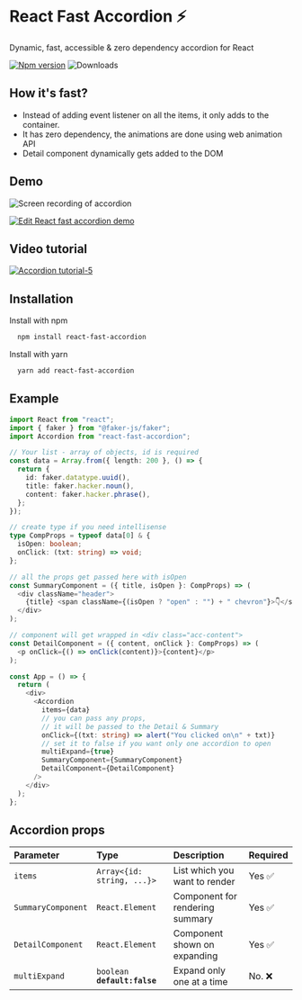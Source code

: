 # React Fast Accordion ⚡️

Dynamic, fast, accessible & zero dependency accordion for React

[![Npm version](https://img.shields.io/npm/v/react-fast-accordion?style=flat-square)](https://www.npmjs.com/package/react-fast-accordion)
![Downloads](https://img.shields.io/npm/dm/react-fast-accordion?style=flat-square)

## How it's fast?

- Instead of adding event listener on all the items, it only adds to the container.
- It has zero dependency, the animations are done using web animation API
- Detail component dynamically gets added to the DOM

## Demo

![Screen recording of accordion](https://user-images.githubusercontent.com/23727670/155312319-7ebafee5-e532-43c6-821a-52dc5d753cd3.gif)


[![Edit React fast accordion demo](https://codesandbox.io/static/img/play-codesandbox.svg)](https://codesandbox.io/s/festive-yalow-fm0hkf?fontsize=14&hidenavigation=1&theme=dark&view=preview)

## Video tutorial
[![Accordion tutorial-5](https://user-images.githubusercontent.com/23727670/155474669-91e23e2f-98e2-4776-9a3b-7b86d72e77fe.jpg)](https://youtu.be/Ey96fsnqaEc)


## Installation

Install with npm

```bash
  npm install react-fast-accordion
```

Install with yarn

```bash
  yarn add react-fast-accordion
```

## Example

```ts
import React from "react";
import { faker } from "@faker-js/faker";
import Accordion from "react-fast-accordion";

// Your list - array of objects, id is required
const data = Array.from({ length: 200 }, () => {
  return {
    id: faker.datatype.uuid(),
    title: faker.hacker.noun(),
    content: faker.hacker.phrase(),
  };
});

// create type if you need intellisense
type CompProps = typeof data[0] & {
  isOpen: boolean;
  onClick: (txt: string) => void;
};

// all the props get passed here with isOpen
const SummaryComponent = ({ title, isOpen }: CompProps) => (
  <div className="header">
    {title} <span className={(isOpen ? "open" : "") + " chevron"}>👇</span>
  </div>
);

// component will get wrapped in <div class="acc-content">
const DetailComponent = ({ content, onClick }: CompProps) => (
  <p onClick={() => onClick(content)}>{content}</p>
);

const App = () => {
  return (
    <div>
      <Accordion
        items={data}
        // you can pass any props,
        // it will be passed to the Detail & Summary
        onClick={(txt: string) => alert("You clicked on\n" + txt)}
        // set it to false if you want only one accordion to open
        multiExpand={true}
        SummaryComponent={SummaryComponent}
        DetailComponent={DetailComponent}
      />
    </div>
  );
};
```

## Accordion props

| Parameter         | Type                          | Description                      | Required
| :---------------- | :---------------------------- | :------------------------------- | :-------|
| `items`           | `Array<{id: string, ...}>`    | List which you want to render    | Yes  ✅ |
| `SummaryComponent`| `React.Element`               | Component for rendering summary  | Yes  ✅ |
| `DetailComponent` | `React.Element`               | Component shown on expanding     | Yes  ✅ |
| `multiExpand`     | `boolean` **`default:false`** | Expand only one at a time        | No.  ❌ |

